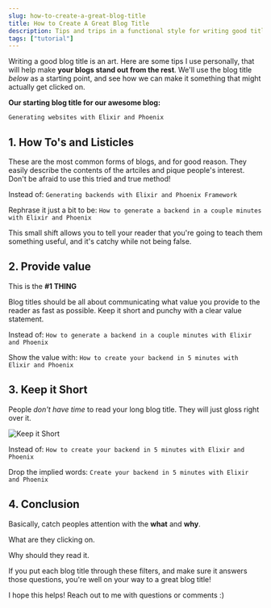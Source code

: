 ```yaml
---
slug: how-to-create-a-great-blog-title
title: How to Create A Great Blog Title
description: Tips and trips in a functional style for writing good titles
tags: ["tutorial"]
---
```

  
Writing a good blog title is an art. Here are some tips I use personally, that will help make **your blogs stand out from the rest**. We'll use the blog title *below* as a starting point, and see how we can make it something that might actually get clicked on.
  
  
**Our starting blog title for our awesome blog:**

`Generating websites with Elixir and Phoenix`


## 1. How To's and Listicles

These are the most common forms of blogs, and for good reason. They easily describe the contents of the artciles and pique people's interest. Don't be afraid to use this tried and true method!
  
  
Instead of: `Generating backends with Elixir and Phoenix Framework`  

Rephrase it just a bit to be: `How to generate a backend in a couple minutes with Elixir and Phoenix`  
  
  
This small shift allows you to tell your reader that you're going to teach them something useful, and it's catchy while not being false.

## 2. Provide value
This is the **#1 THING**

Blog titles should be all about communicating what value you provide to the reader as fast as possible. Keep it short and punchy with a clear value statement.  
  
  
Instead of: `How to generate a backend in a couple minutes with Elixir and Phoenix`  

Show the value with: `How to create your backend in 5 minutes with Elixir and Phoenix`
  
  
## 3. Keep it Short
People *don't have time* to read your long blog title. They will just gloss right over it.

![Keep it Short](https://img.ifunny.co/images/c378733edf08597d06b3727b30f638a8f24026cf7f25f19682a04b85382a6655_1.jpg)
  
  
Instead of: `How to create your backend in 5 minutes with Elixir and Phoenix`  

Drop the implied words: `Create your backend in 5 minutes with Elixir and Phoenix`
  
  
## 4. Conclusion

Basically, catch peoples attention with the **what** and **why**.

What are they clicking on.

Why should they read it.

If you put each blog title through these filters, and make sure it answers those questions, you're well on your way to a great blog title!

I hope this helps! Reach out to me with questions or comments :)
